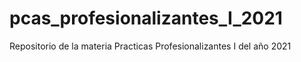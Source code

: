 # pcas_profesionalizantes_I_2021
Repositorio de la materia Practicas Profesionalizantes I del año 2021
